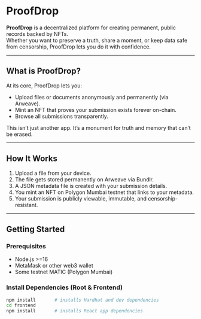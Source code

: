 # ProofDrop

**ProofDrop** is a decentralized platform for creating permanent, public records backed by NFTs.  
Whether you want to preserve a truth, share a moment, or keep data safe from censorship, ProofDrop lets you do it with confidence.

---

## What is ProofDrop?

At its core, ProofDrop lets you:

- Upload files or documents anonymously and permanently (via Arweave).
- Mint an NFT that proves your submission exists forever on-chain.
- Browse all submissions transparently.

This isn’t just another app. It’s a monument for truth and memory that can’t be erased.

---

## How It Works

1. Upload a file from your device.
2. The file gets stored permanently on Arweave via Bundlr.
3. A JSON metadata file is created with your submission details.
4. You mint an NFT on Polygon Mumbai testnet that links to your metadata.
5. Your submission is publicly viewable, immutable, and censorship-resistant.

---

## Getting Started

### Prerequisites

- Node.js >=16
- MetaMask or other web3 wallet
- Some testnet MATIC (Polygon Mumbai)

### Install Dependencies (Root & Frontend)

```bash
npm install       # installs Hardhat and dev dependencies
cd frontend
npm install       # installs React app dependencies

